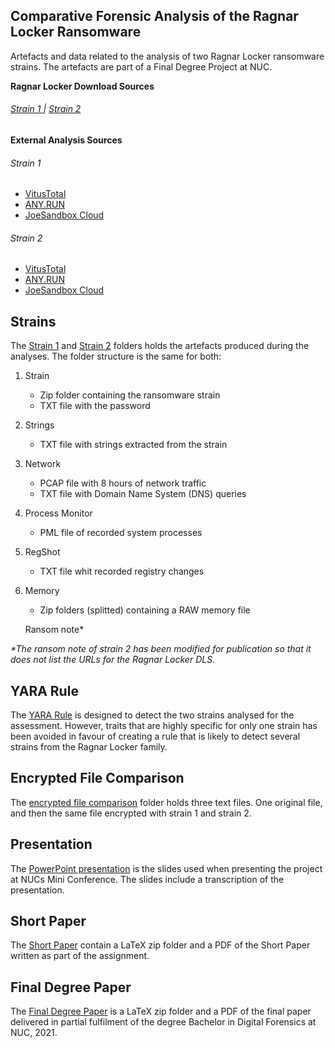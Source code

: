 ## Comparative Forensic Analysis of the Ragnar Locker Ransomware
Artefacts and data related to the analysis of two Ragnar Locker ransomware strains. The artefacts are part of a Final Degree Project at NUC.


**Ragnar Locker Download Sources**

###### [Strain 1  ](https://www.tutorialjinni.com/ragnar-locker-ransomware-sample-download.html) |  [  Strain 2](https://bazaar.abuse.ch/sample/dd79b2abc21e766fe3076038482ded43e5069a1af9e0ad29e06dce387bfae900/)


**External Analysis Sources**

###### Strain 1
- [VitusTotal](https://www.virustotal.com/gui/file/9bdd7f965d1c67396afb0a84c78b4d12118ff377db7efdca4a1340933120f376/detection)
- [ANY.RUN](https://app.any.run/tasks/c59710fa-1fe0-47e7-9620-e714bda78ca4/)
- [JoeSandbox Cloud](https://www.joesandbox.com/analysis/256047/0/html)

###### Strain 2
- [VitusTotal](https://www.virustotal.com/gui/file/dd79b2abc21e766fe3076038482ded43e5069a1af9e0ad29e06dce387bfae900/detection)
- [ANY.RUN](https://app.any.run/tasks/63be87a3-283b-44fd-add2-c5a824a48e7e/)
- [JoeSandbox Cloud](https://www.joesandbox.com/analysis/292209/1/html)


## Strains
The [Strain 1](https://github.com/Powsnow/Ragnar_Locker/tree/main/Strain%201) and [Strain 2](https://github.com/Powsnow/Ragnar_Locker/tree/main/Strain%202) folders holds the artefacts produced during the analyses. The folder structure is the same for both: 


1. Strain
   - Zip folder containing the ransomware strain
   - TXT file with the password
2. Strings
   - TXT file with strings extracted from the strain
3. Network
   - PCAP file with 8 hours of network traffic
   - TXT file with Domain Name System (DNS) queries
4. Process Monitor
   - PML file of recorded system processes
5. RegShot
   - TXT file whit recorded registry changes
6. Memory
   - Zip folders (splitted) containing a RAW memory file

   Ransom note*

_*The ransom note of strain 2 has been modified for publication so that it does not list the URLs for the Ragnar Locker DLS._

## YARA Rule
The [YARA Rule](docs/RagnarLocker.yar) is designed to detect the two strains analysed for the assessment. However, traits that are highly specific for only one strain has been avoided in favour of creating a rule that is likely to detect several strains from the Ragnar Locker family. 


## Encrypted File Comparison
The [encrypted file comparison](https://github.com/Powsnow/Ragnar_Locker/tree/main/Encrypted%20file%20comparison) folder holds three text files. One original file, and then the same file encrypted with strain 1 and strain 2. 

## Presentation
The [PowerPoint presentation](https://github.com/Powsnow/Ragnar_Locker/blob/2fdec80457a9578c4c03bc90c36be60f932c95e5/Comparative%20Analysis%20of%20the%20Ragnar%20Locker%20Ransomware_GitHub.pptx) is the slides used when presenting the project at NUCs Mini Conference. The slides include a transcription of the presentation. 

## Short Paper
The [Short Paper](https://github.com/Powsnow/Ragnar_Locker/blob/2fdec80457a9578c4c03bc90c36be60f932c95e5/Comparative%20Analysis%20of%20the%20Ragnar%20Locker%20Ransomware_GitHub.pptx) contain a LaTeX zip folder and a PDF of the Short Paper written as part of the assignment. 

## Final Degree Paper
The [Final Degree Paper](https://github.com/Powsnow/Ragnar_Locker/tree/main/Final%20Degree%20Paper) is a LaTeX zip folder and a PDF of the final paper delivered in partial fulfilment of the degree Bachelor in Digital Forensics at NUC, 2021.  
